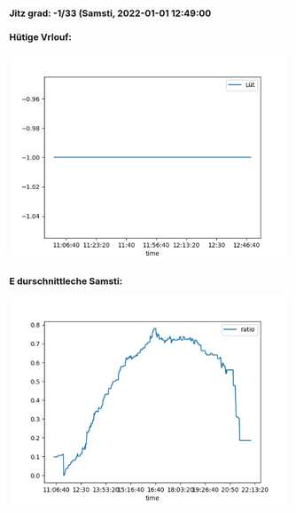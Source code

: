 ### Jitz grad: -1/33 (Samsti, 2022-01-01 12:49:00

### Hütige Vrlouf:
![Graph](Today.png)

### E durschnittleche Samsti:
![Graph](Samsti.png)